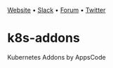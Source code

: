 [Website](https://appscode.com) • [Slack](https://appscode.slack.com) • [Forum](https://discuss.appscode.com) • [Twitter](https://twitter.com/AppsCodeHQ)

# k8s-addons
Kubernetes Addons by AppsCode
